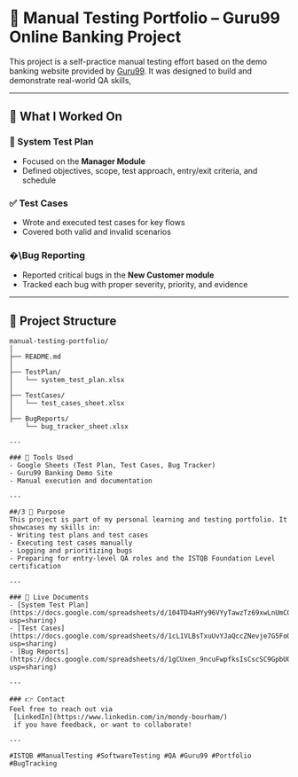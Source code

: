 # 🔪 Manual Testing Portfolio – Guru99 Online Banking Project

This project is a self-practice manual testing effort based on the demo banking website provided by [Guru99](https://demo.guru99.com/). It was designed to build and demonstrate real-world QA skills, 

---

## 🔧 What I Worked On

### 📄 System Test Plan
- Focused on the **Manager Module**
- Defined objectives, scope, test approach, entry/exit criteria, and schedule

### ✅ Test Cases
- Wrote and executed test cases for key flows
- Covered both valid and invalid scenarios

### �\Bug Reporting
- Reported critical bugs in the **New Customer module**
- Tracked each bug with proper severity, priority, and evidence

---

## 📂 Project Structure

```
manual-testing-portfolio/
│
├── README.md                 
│
├── TestPlan/
│   └── system_test_plan.xlsx
│
├── TestCases/
│   └── test_cases_sheet.xlsx
│
├── BugReports/
    └── bug_tracker_sheet.xlsx

---

### 📅 Tools Used
- Google Sheets (Test Plan, Test Cases, Bug Tracker)
- Guru99 Banking Demo Site
- Manual execution and documentation

---

##/3 🚀 Purpose
This project is part of my personal learning and testing portfolio. It showcases my skills in:
- Writing test plans and test cases
- Executing test cases manually
- Logging and prioritizing bugs
- Preparing for entry-level QA roles and the ISTQB Foundation Level certification

---

### 🔗 Live Documents
- [System Test Plan](https://docs.google.com/spreadsheets/d/104TD4aHYy96VYyTawzTz69xwLnUmCQFQhRpTI9RCa3g/edit?usp=sharing)
- [Test Cases](https://docs.google.com/spreadsheets/d/1cL1VLBsTxuUvYJaQccZNevje7G5FoONu7UrJkb0iszI/edit?usp=sharing)
- [Bug Reports](https://docs.google.com/spreadsheets/d/1gCUxen_9ncuFwpfksIsCscSC9GpbU02udvQr0Puw1Kg/edit?usp=sharing)

---

### 👉 Contact
Feel free to reach out via
 [LinkedIn](https://www.linkedin.com/in/mondy-bourham/)
 if you have feedback, or want to collaborate!

---

#ISTQB #ManualTesting #SoftwareTesting #QA #Guru99 #Portfolio #BugTracking
